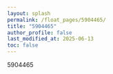 ```yaml
---
layout: splash
permalink: /float_pages/5904465/
title: "5904465"
author_profile: false
last_modified_at: 2025-06-13
toc: false
---
```

 
5904465

